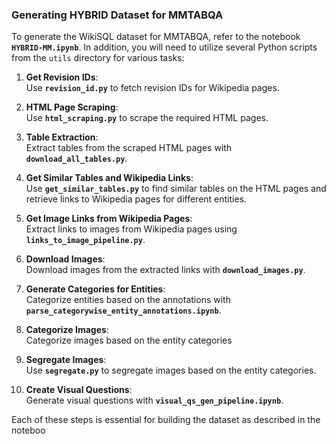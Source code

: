 ### Generating HYBRID Dataset for MMTABQA

To generate the WikiSQL dataset for MMTABQA, refer to the notebook **`HYBRID-MM.ipynb`**. In addition, you will need to utilize several Python scripts from the `utils` directory for various tasks:

1. **Get Revision IDs**:  
   Use **`revision_id.py`** to fetch revision IDs for Wikipedia pages.

2. **HTML Page Scraping**:  
   Use **`html_scraping.py`** to scrape the required HTML pages.

3. **Table Extraction**:  
   Extract tables from the scraped HTML pages with **`download_all_tables.py`**.

4. **Get Similar Tables and Wikipedia Links**:  
   Use **`get_similar_tables.py`** to find similar tables on the HTML pages and retrieve links to Wikipedia pages for different entities.

5. **Get Image Links from Wikipedia Pages**:  
   Extract links to images from Wikipedia pages using **`links_to_image_pipeline.py`**.

6. **Download Images**:  
   Download images from the extracted links with **`download_images.py`**.

7. **Generate Categories for Entities**:  
   Categorize entities based on the annotations with **`parse_categorywise_entity_annotations.ipynb`**.

8. **Categorize Images**:  
   Categorize images based on the entity categories

9. **Segregate Images**:  
   Use **`segregate.py`** to segregate images based on the entity categories.

10. **Create Visual Questions**:  
   Generate visual questions with **`visual_qs_gen_pipeline.ipynb`**.

Each of these steps is essential for building the dataset as described in the noteboo